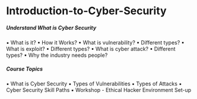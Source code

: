 # Introduction-to-Cyber-Security

##### Understand What is Cyber Security
▪ What is it?
▪ How it Works?
▪ What is vulnerability?
▪ Different types?
▪ What is exploit?
▪ Different types?
▪ What is cyber attack?
▪ Different types?
▪ Why the industry needs people?

##### Course Topics
▪ What is Cyber Security
▪ Types of Vulnerabilities
▪ Types of Attacks
▪ Cyber Security Skill Paths
▪ Workshop - Ethical Hacker Environment Set-up
